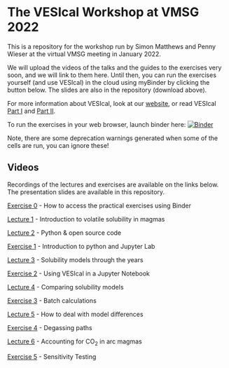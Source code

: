 # The VESIcal Workshop at VMSG 2022
This is a repository for the workshop run  by Simon Matthews and Penny Wieser at the virtual VMSG meeting in January 2022.

We will upload the videos of the talks and the guides to the exercises very soon, and we will link to them here. Until then, you can run the exercises yourself (and use VESIcal) in the cloud using myBinder by clicking the button below. The slides are also in the repository (download above).

For more information about VESIcal, look at our [website](vesical.readthedocs.io), or read VESIcal [Part I](https://doi.org/10.1029/2020EA001584) and [Part II](https://doi.org/10.31223/X5K03T). 

To run the exercises in your web browser, launch binder here:
[![Binder](https://mybinder.org/badge_logo.svg)](https://mybinder.org/v2/gh/simonwmatthews/VESIcal_Workshop_VMSG22/HEAD)

Note, there are some deprecation warnings generated when some of the cells are run, you can ignore these!

## Videos
Recordings of the lectures and exercises are available on the links below. The presentation slides are available in this repository.

[Exercise 0](https://youtu.be/wS-jIbPMItE) - How to access the practical exercises using Binder

[Lecture 1](https://youtu.be/4h_SsceeWRk) - Introduction to volatile solubility in magmas

[Lecture 2](https://youtu.be/6Uj9rJ3Kz1M) - Python & open source code

[Exercise 1](https://youtu.be/_-RYSL_2Bso) - Introduction to python and Jupyter Lab

[Lecture 3](https://youtu.be/YcnX0Xauogs) - Solubility models through the years

[Exercise 2](https://youtu.be/zyZ9i3AS_BM) - Using VESIcal in a Jupyter Notebook

[Lecture 4](https://youtu.be/WNKiTZTUSHI) - Comparing solubility models

[Exercise 3](https://youtu.be/p4Eacn2HlTs) - Batch calculations

[Lecture 5](https://youtu.be/ucN3n2HQEmg) - How to deal with model differences

[Exercise 4](https://youtu.be/TE4nfUnVCGY) - Degassing paths

[Lecture 6](https://youtu.be/_igJ_4etMhM) - Accounting for CO<sub>2</sub> in arc magmas

[Exercise 5](https://youtu.be/iLP94GevHSA) - Sensitivity Testing
